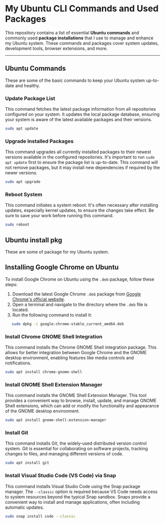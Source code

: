 # My Ubuntu CLI Commands and Used Packages

This repository contains a list of essential **Ubuntu commands** and commonly used **package installations** that I use to manage and enhance my Ubuntu system. These commands and packages cover system updates, development tools, browser extensions, and more.

---

## Ubuntu Commands

These are some of the basic commands to keep your Ubuntu system up-to-date and healthy.

### Update Package List

This command fetches the latest package information from all repositories configured on your system. It updates the local package database, ensuring your system is aware of the latest available packages and their versions.

```sh
sudo apt update
```

### Upgrade Installed Packages

This command upgrades all currently installed packages to their newest versions available in the configured repositories. It's important to run `sudo apt update` first to ensure the package list is up-to-date. This command will not remove packages, but it may install new dependencies if required by the newer versions.

```sh
sudo apt upgrade
```

### Reboot System

This command initiates a system reboot. It's often necessary after installing updates, especially kernel updates, to ensure the changes take effect. Be sure to save your work before running this command.

```sh
sudo reboot
```

## Ubuntu install pkg

These are some of package for my Ubuntu system.

## Installing Google Chrome on Ubuntu

To install Google Chrome on Ubuntu using the `.deb` package, follow these steps:

1. Download the latest Google Chrome `.deb` package from [Google Chrome's official website](https://www.google.com/chrome/).
2. Open a terminal and navigate to the directory where the `.deb` file is located.
3. Run the following command to install it:

```sh
   sudo dpkg -i google-chrome-stable_current_amd64.deb

```

### Install Chrome GNOME Shell Integration

This command installs the Chrome GNOME Shell integration package. This allows for better integration between Google Chrome and the GNOME desktop environment, enabling features like media controls and notifications.

```sh
sudo apt install chrome-gnome-shell
```

### Install GNOME Shell Extension Manager

This command installs the GNOME Shell Extension Manager. This tool provides a convenient way to browse, install, update, and manage GNOME Shell extensions, which can add or modify the functionality and appearance of the GNOME desktop environment.

```sh
sudo apt install gnome-shell-extension-manager
```

### Install Git

This command installs Git, the widely-used distributed version control system. Git is essential for collaborating on software projects, tracking changes to files, and managing different versions of code.

```sh
sudo apt install git
```

### Install Visual Studio Code (VS Code) via Snap

This command installs Visual Studio Code using the Snap package manager. The `--classic` option is required because VS Code needs access to system resources beyond the typical Snap sandbox. Snaps provide a convenient way to install and manage applications, often including automatic updates.

```sh
sudo snap install code --classic
```
